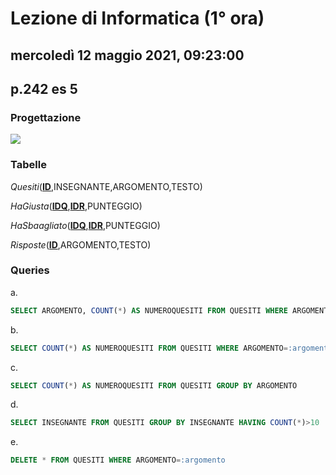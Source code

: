 # Lezione di Informatica (1° ora)
## mercoledì 12 maggio 2021, 09:23:00
## p.242 es 5
### Progettazione
![](https://raw.githubusercontent.com/MatMasIt/notesArchive/main/latest/Informatica/2021/maggio/mercoled%C3%AC_12/compiti/Esercizio.svg)

### Tabelle
*Quesiti*(**<u>ID</u>**,INSEGNANTE,ARGOMENTO,TESTO)

*HaGiusta*(**<u>IDQ</u>**,**<u>IDR</u>**,PUNTEGGIO)

*HaSbaagliato*(**<u>IDQ</u>**,**<u>IDR</u>**,PUNTEGGIO)

*Risposte*(**<u>ID</u>**,ARGOMENTO,TESTO)

### Queries
a.
```sql
SELECT ARGOMENTO, COUNT(*) AS NUMEROQUESITI FROM QUESITI WHERE ARGOMENTO=:argomento
```
b.
```sql
SELECT COUNT(*) AS NUMEROQUESITI FROM QUESITI WHERE ARGOMENTO=:argomento AND INSEGNANTE=:insegnante
```
c.
```sql
SELECT COUNT(*) AS NUMEROQUESITI FROM QUESITI GROUP BY ARGOMENTO
```
d.
```sql
SELECT INSEGNANTE FROM QUESITI GROUP BY INSEGNANTE HAVING COUNT(*)>10
```
e.
```sql
DELETE * FROM QUESITI WHERE ARGOMENTO=:argomento
```
